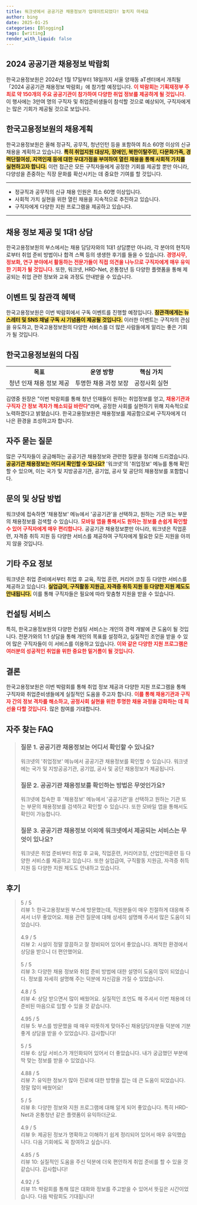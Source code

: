 ```yaml
---
title: 워크넷에서 공공기관 채용정보가 업데이트되었다! 놓치지 마세요
author: bing
date: 2025-01-25
categories: [Blogging]
tags: [writing]
render_with_liquid: false
---
```



<h2 id='2024_공공기관_채용정보_박람회'>2024 공공기관 채용정보 박람회</h2>

<p>한국고용정보원은 2024년 1월 17일부터 18일까지 서울 양재동 aT센터에서 개최될 「2024 공공기관 채용정보 박람회」에 참가할 예정입니다. <b><span style="color: #ee2323;">이 박람회는 기획재정부 주최로 약 150개의 주요 공공기관이 참가하여 다양한 취업 정보를 제공하게 될 것입니다.</span></b> 이 행사에는 3만여 명의 구직자 및 취업준비생들이 참석할 것으로 예상되어, 구직자에게는 많은 기회가 제공될 것으로 보입니다. </p>

<h2 id='한국고용정보원_채용계획'>한국고용정보원의 채용계획</h2>

<p>한국고용정보원은 올해 정규직, 공무직, 청년인턴 등을 포함하여 최소 60명 이상의 신규 채용을 계획하고 있습니다. <b><span style="background-color: #ffe066;">특히 취업지원 대상자, 장애인, 북한이탈주민, 다문화가족, 경력단절여성, 지역인재 등에 대한 우대가점을 부여하여 열린 채용을 통해 사회적 가치를 실현하고자 합니다.</span></b> 이런 접근은 모든 구직자들에게 공정한 기회를 제공할 뿐만 아니라, 다양성을 존중하는 직장 문화를 확산시키는 데 중요한 기여를 할 것입니다.</p>

<hr />

<ul>
    <li>정규직과 공무직의 신규 채용 인원은 최소 60명 이상입니다.</li>
    <li>사회적 가치 실현을 위한 열린 채용을 지속적으로 추진하고 있습니다.</li>
    <li>구직자에게 다양한 지원 프로그램을 제공하고 있습니다.</li>
</ul>

<hr />

<h2 id='채용_정보_제공_및_상담'>채용 정보 제공 및 1대1 상담</h2>

<p>한국고용정보원의 부스에서는 채용 담당자와의 1대1 상담뿐만 아니라, 각 분야의 현직자로부터 취업 준비 방법이나 합격 스펙 등의 생생한 후기를 들을 수 있습니다. <b><span style="color: #ee2323;">경영사무, 정보화, 연구 분야에서 활동하는 전문가들이 직접 의견을 나누므로 구직자에게 매우 유익한 기회가 될 것입니다.</span></b> 또한, 워크넷, HRD-Net, 온통청년 등 다양한 플랫폼을 통해 제공되는 취업 관련 정보와 교육 과정도 안내받을 수 있습니다.</p>

<h2 id='이벤트_참관객_혜택'>이벤트 및 참관객 혜택</h2>

<p>한국고용정보원은 이번 박람회에서 구독 이벤트를 진행할 예정입니다. <b><span style="background-color: #ffe066;">참관객에게는 뉴스레터 및 SNS 채널 구독 시 기념품이 제공될 것입니다.</span></b> 이러한 이벤트는 구직자의 관심을 유도하고, 한국고용정보원의 다양한 서비스를 더 많은 사람들에게 알리는 좋은 기회가 될 것입니다.</p>

<h2 id='한국고용정보원_다짐'>한국고용정보원의 다짐</h2>

<table>
    <tr>
        <td style="text-align: center; height: 17px;"><b>목표</b></td>
        <td style="text-align: center; height: 17px;"><b>운영 방향</b></td>
        <td style="text-align: center; height: 17px;"><b>핵심 가치</b></td>
    </tr>
    <tr>
        <td style="text-align: center; height: 17px;">청년 인재 채용 정보 제공</td>
        <td style="text-align: center; height: 17px;">투명한 채용 과정 보장</td>
        <td style="text-align: center; height: 17px;">공정사회 실현</td>
    </tr>
</table>

<p>김영중 원장은 "이번 박람회를 통해 청년 인재들이 원하는 취업정보를 얻고, <b><span style="color: #ee2323;">채용기관과 구직자 간 정보 격차가 해소되길 바란다</span></b>"라며, 공정한 사회를 실현하기 위해 지속적으로 노력하겠다고 밝혔습니다. 한국고용정보원은 채용정보를 제공함으로써 구직자에게 더 나은 환경을 조성하고자 합니다.</p>

<h2 id='자주_묻는_질문'>자주 묻는 질문</h2>

<p>많은 구직자들이 궁금해하는 공공기관 채용정보와 관련한 질문을 정리해 드리겠습니다. <b><span style="background-color: #ffe066;">공공기관 채용정보는 어디서 확인할 수 있나요?</span></b> '워크넷'의 '취업정보' 메뉴를 통해 확인할 수 있으며, 이는 국가 및 지방공공기관, 공기업, 공사 및 공단의 채용정보를 포함합니다.</p>

<h2 id='문의_및_상담_방법'>문의 및 상담 방법</h2>

<p>워크넷에 접속하면 '채용정보' 메뉴에서 '공공기관'을 선택하고, 원하는 기관 또는 부문의 채용정보를 검색할 수 있습니다. <b><span style="color: #ee2323;">모바일 앱을 통해서도 원하는 정보를 손쉽게 확인할 수 있어 구직자에게 매우 편리합니다.</span></b> 공공기관 채용정보뿐만 아니라, 워크넷은 직업훈련, 자격증 취득 지원 등 다양한 서비스를 제공하여 구직자에게 필요한 모든 지원을 아끼지 않을 것입니다.</p>

<h2 id='기타_주요_정보'>기타 주요 정보</h2>

<p>워크넷은 취업 준비에서부터 취업 후 교육, 직업 훈련, 커리어 코칭 등 다양한 서비스를 제공하고 있습니다. <b><span style="background-color: #ffe066;">실업급여, 구직활동 지원금, 자격증 취득 지원 등 다양한 지원 제도도 안내됩니다.</span></b> 이를 통해 구직자들은 필요에 따라 맞춤형 지원을 받을 수 있습니다.</p>

<h2 id='컨설팅_서비스'>컨설팅 서비스</h2>

<p>특히, 한국고용정보원의 다양한 컨설팅 서비스는 개인의 경력 개발에 큰 도움이 될 것입니다. 전문가와의 1:1 상담을 통해 개인의 목표를 설정하고, 실질적인 조언을 받을 수 있어 많은 구직자들이 이 서비스를 이용하고 있습니다. <b><span style="color: #ee2323;">이와 같은 다양한 지원 프로그램은 여러분의 성공적인 취업을 위한 중요한 밑거름이 될 것입니다.</span></b></p>

<h2 id='결론'>결론</h2>

<p>한국고용정보원은 이번 박람회를 통해 취업 정보 제공과 다양한 지원 프로그램을 통해 구직자와 취업준비생들에게 실질적인 도움을 주고자 합니다. <b><span style="color: #ee2323;">이를 통해 채용기관과 구직자 간의 정보 격차를 해소하고, 공정사회 실현을 위한 투명한 채용 과정을 강화하는 데 최선을 다할 것입니다.</span></b> 많은 참여를 기대합니다.</p>


<h2 id='자주_찾는_FAQ'>자주 찾는 FAQ</h2>
<div itemscope="" itemtype="https://schema.org/FAQPage"> 
<blockquote> 
<div itemscope="" itemprop="mainEntity" itemtype="https://schema.org/Question"> 
<h3 itemprop="name">질문 1. 공공기관 채용정보는 어디서 확인할 수 있나요?</h3> 
<div itemscope="" itemprop="acceptedAnswer" itemtype="https://schema.org/Answer"> 
<span itemprop="text"> 
<p>워크넷의 '취업정보' 메뉴에서 공공기관 채용정보를 확인할 수 있습니다. 워크넷에는 국가 및 지방공공기관, 공기업, 공사 및 공단 채용정보가 제공됩니다.</p> 
</span> 
</div> 
</div> 

<div itemscope="" itemprop="mainEntity" itemtype="https://schema.org/Question"> 
<h3 itemprop="name">질문 2. 공공기관 채용정보를 확인하는 방법은 무엇인가요?</h3> 
<div itemscope="" itemprop="acceptedAnswer" itemtype="https://schema.org/Answer"> 
<span itemprop="text"> 
<p>워크넷에 접속한 후 '채용정보' 메뉴에서 '공공기관'을 선택하고 원하는 기관 또는 부문의 채용정보를 검색하고 확인할 수 있습니다. 또한 모바일 앱을 통해서도 확인이 가능합니다.</p> 
</span> 
</div> 
</div> 

<div itemscope="" itemprop="mainEntity" itemtype="https://schema.org/Question"> 
<h3 itemprop="name">질문 3. 공공기관 채용정보 이외에 워크넷에서 제공되는 서비스는 무엇이 있나요?</h3> 
<div itemscope="" itemprop="acceptedAnswer" itemtype="https://schema.org/Answer"> 
<span itemprop="text"> 
<p>워크넷은 취업 준비부터 취업 후 교육, 직업훈련, 커리어코칭, 산업인력훈련 등 다양한 서비스를 제공하고 있습니다. 또한 실업급여, 구직활동 지원금, 자격증 취득 지원 등 다양한 지원 제도도 안내하고 있습니다.</p> 
</span> 
</div> 
</div> 
</blockquote> 
</div>
<h2 id='후기'>후기</h2>
<div itemscope itemtype="https://schema.org/Product">
  <blockquote>
  <div itemprop="review" itemscope itemtype="https://schema.org/Review">
      <div itemprop="reviewRating" itemscope itemtype="https://schema.org/Rating"> <span itemprop="ratingValue">5</span> / <span itemprop="bestRating">5</span> </div>
      <span itemprop="reviewBody">리뷰 1: 한국고용정보원 부스에 방문했는데, 직원분들이 매우 친절하게 대응해 주셔서 너무 좋았어요. 채용 관련 질문에 대해 상세히 설명해 주셔서 많은 도움이 되었습니다.</span>
  </div>
  <br>
  <div itemprop="review" itemscope itemtype="https://schema.org/Review">
      <div itemprop="reviewRating" itemscope itemtype="https://schema.org/Rating"> <span itemprop="ratingValue">4.9</span> / <span itemprop="bestRating">5</span> </div>
      <span itemprop="reviewBody">리뷰 2: 시설이 정말 깔끔하고 잘 정비되어 있어서 좋았습니다. 쾌적한 환경에서 상담을 받으니 더 편안했어요.</span>
  </div>
  <br>
  <div itemprop="review" itemscope itemtype="https://schema.org/Review">
      <div itemprop="reviewRating" itemscope itemtype="https://schema.org/Rating"> <span itemprop="ratingValue">5</span> / <span itemprop="bestRating">5</span> </div>
      <span itemprop="reviewBody">리뷰 3: 다양한 채용 정보와 취업 준비 방법에 대한 설명이 도움이 많이 되었습니다. 정보를 자세히 설명해 주는 덕분에 자신감을 가질 수 있었습니다.</span>
  </div>
  <br>
  <div itemprop="review" itemscope itemtype="https://schema.org/Review">
      <div itemprop="reviewRating" itemscope itemtype="https://schema.org/Rating"> <span itemprop="ratingValue">4.8</span> / <span itemprop="bestRating">5</span> </div>
      <span itemprop="reviewBody">리뷰 4: 상담 받으면서 많이 배웠어요. 실질적인 조언도 해 주셔서 이번 채용에 더 준비된 마음으로 임할 수 있을 것 같습니다.</span>
  </div>
  <br>
  <div itemprop="review" itemscope itemtype="https://schema.org/Review">
      <div itemprop="reviewRating" itemscope itemtype="https://schema.org/Rating"> <span itemprop="ratingValue">4.95</span> / <span itemprop="bestRating">5</span> </div>
      <span itemprop="reviewBody">리뷰 5: 부스를 방문했을 때 매우 따뜻하게 맞아주신 채용담당자분들 덕분에 기분 좋게 상담을 받을 수 있었습니다. 감사합니다!</span>
  </div>
  <br>
  <div itemprop="review" itemscope itemtype="https://schema.org/Review">
      <div itemprop="reviewRating" itemscope itemtype="https://schema.org/Rating"> <span itemprop="ratingValue">5</span> / <span itemprop="bestRating">5</span> </div>
      <span itemprop="reviewBody">리뷰 6: 상담 서비스가 개인화되어 있어서 더 좋았습니다. 내가 궁금했던 부분에 딱 맞는 정보를 받을 수 있었습니다.</span>
  </div>
  <br>
  <div itemprop="review" itemscope itemtype="https://schema.org/Review">
      <div itemprop="reviewRating" itemscope itemtype="https://schema.org/Rating"> <span itemprop="ratingValue">4.88</span> / <span itemprop="bestRating">5</span> </div>
      <span itemprop="reviewBody">리뷰 7: 유익한 정보가 많아 진로에 대한 방향을 잡는 데 큰 도움이 되었습니다. 정말 많이 배웠어요!</span>
  </div>
  <br>
  <div itemprop="review" itemscope itemtype="https://schema.org/Review">
      <div itemprop="reviewRating" itemscope itemtype="https://schema.org/Rating"> <span itemprop="ratingValue">5</span> / <span itemprop="bestRating">5</span> </div>
      <span itemprop="reviewBody">리뷰 8: 다양한 정보와 지원 프로그램에 대해 알게 되어 좋았습니다. 특히 HRD-Net과 온통청년 같은 플랫폼이 유익하더군요.</span>
  </div>
  <br>
  <div itemprop="review" itemscope itemtype="https://schema.org/Review">
      <div itemprop="reviewRating" itemscope itemtype="https://schema.org/Rating"> <span itemprop="ratingValue">4.9</span> / <span itemprop="bestRating">5</span> </div>
      <span itemprop="reviewBody">리뷰 9: 제공된 정보가 명확하고 이해하기 쉽게 정리되어 있어서 매우 유익했습니다. 다음 기회에도 꼭 참여하고 싶습니다.</span>
  </div>
  <br>
  <div itemprop="review" itemscope itemtype="https://schema.org/Review">
      <div itemprop="reviewRating" itemscope itemtype="https://schema.org/Rating"> <span itemprop="ratingValue">4.85</span> / <span itemprop="bestRating">5</span> </div>
      <span itemprop="reviewBody">리뷰 10: 실질적인 도움을 주신 덕분에 더욱 편안하게 취업 준비를 할 수 있을 것 같습니다. 감사합니다!</span>
  </div>
  <br>
  <div itemprop="review" itemscope itemtype="https://schema.org/Review">
      <div itemprop="reviewRating" itemscope itemtype="https://schema.org/Rating"> <span itemprop="ratingValue">4.92</span> / <span itemprop="bestRating">5</span> </div>
      <span itemprop="reviewBody">리뷰 11: 박람회를 통해 많은 대화와 정보를 주고받을 수 있어서 뜻깊은 시간이었습니다. 다음 박람회도 기대됩니다!</span>
  </div>
  </blockquote>
</div>
